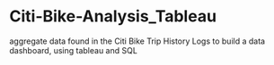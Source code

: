 # Citi-Bike-Analysis_Tableau
aggregate data found in the Citi Bike Trip History Logs to build a data dashboard, using tableau and SQL
